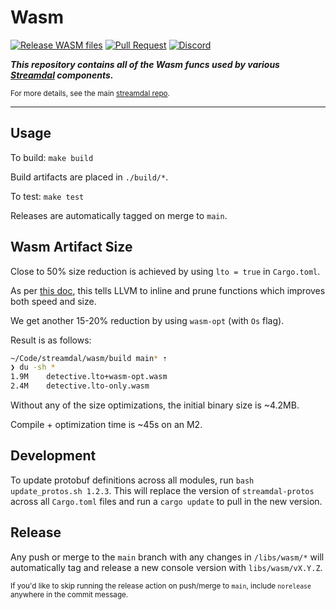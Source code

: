 Wasm
====
[![Release WASM files](https://github.com/streamdal/streamdal/actions/workflows/libs-wasm-release.yml/badge.svg)](https://github.com/streamdal/streamdal/blob/main/.github/workflows/libs-wasm-release.yml)
[![Pull Request](https://github.com/streamdal/streamdal/actions/workflows/libs-wasm-pr.yml/badge.svg)](https://github.com/streamdal/streamdal/actions/workflows/libs-wasm-pr.yml)
[![Discord](https://img.shields.io/badge/Community-Discord-4c57e8.svg)](https://discord.gg/streamdal)

_**This repository contains all of the Wasm funcs used by various 
[Streamdal](https://github.com/streamdal/streamdal) components.**_

<sub>For more details, see the main
[streamdal repo](https://github.com/streamdal/streamdal).</sub>

---

## Usage

To build: `make build`

Build artifacts are placed in `./build/*`.

To test: `make test`

Releases are automatically tagged on merge to `main`.

## Wasm Artifact Size

Close to 50% size reduction is achieved by using `lto = true` in `Cargo.toml`.

As per [this doc](https://rustwasm.github.io/docs/book/reference/code-size.html),
this tells LLVM to inline and prune functions which improves both speed and size.

We get another 15-20% reduction by using `wasm-opt` (with `Os` flag).

Result is as follows:

```bash
~/Code/streamdal/wasm/build main* ⇡                                                                          2h41m ✖ ⚑ ◒
❯ du -sh *
1.9M	detective.lto+wasm-opt.wasm
2.4M	detective.lto-only.wasm
```

Without any of the size optimizations, the initial binary size is ~4.2MB.

Compile + optimization time is ~45s on an M2.

## Development

To update protobuf definitions across all modules, run `bash update_protos.sh 1.2.3`. This will replace the 
version of `streamdal-protos` across all `Cargo.toml` files and run a `cargo update` to pull in the new version.

## Release

Any push or merge to the `main` branch with any changes in `/libs/wasm/*`
will automatically tag and release a new console version with `libs/wasm/vX.Y.Z`.

<sub>If you'd like to skip running the release action on push/merge to `main`,
include `norelease` anywhere in the commit message.</sub>

